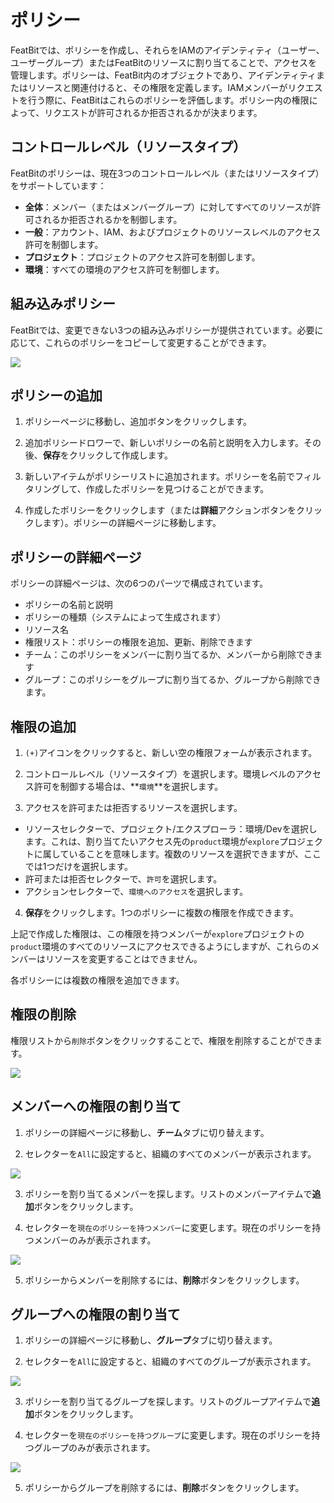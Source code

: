 # ポリシー

FeatBitでは、ポリシーを作成し、それらをIAMのアイデンティティ（ユーザー、ユーザーグループ）またはFeatBitのリソースに割り当てることで、アクセスを管理します。ポリシーは、FeatBit内のオブジェクトであり、アイデンティティまたはリソースと関連付けると、その権限を定義します。IAMメンバーがリクエストを行う際に、FeatBitはこれらのポリシーを評価します。ポリシー内の権限によって、リクエストが許可されるか拒否されるかが決まります。

## コントロールレベル（リソースタイプ）

FeatBitのポリシーは、現在3つのコントロールレベル（またはリソースタイプ）をサポートしています：

- **全体**：メンバー（またはメンバーグループ）に対してすべてのリソースが許可されるか拒否されるかを制御します。
- **一般**：アカウント、IAM、およびプロジェクトのリソースレベルのアクセス許可を制御します。
- **プロジェクト**：プロジェクトのアクセス許可を制御します。
- **環境**：すべての環境のアクセス許可を制御します。

## 組み込みポリシー

FeatBitでは、変更できない3つの組み込みポリシーが提供されています。必要に応じて、これらのポリシーをコピーして変更することができます。

![](../iam/assets/policies/001.webp)

## ポリシーの追加

1. ポリシーページに移動し、追加ボタンをクリックします。

2. 追加ポリシードロワーで、新しいポリシーの名前と説明を入力します。その後、**保存**をクリックして作成します。

3. 新しいアイテムがポリシーリストに追加されます。ポリシーを名前でフィルタリングして、作成したポリシーを見つけることができます。

4. 作成したポリシーをクリックします（または**詳細**アクションボタンをクリックします）。ポリシーの詳細ページに移動します。

## ポリシーの詳細ページ

ポリシーの詳細ページは、次の6つのパーツで構成されています。

- ポリシーの名前と説明
- ポリシーの種類（システムによって生成されます）
- リソース名
- 権限リスト：ポリシーの権限を追加、更新、削除できます
- チーム：このポリシーをメンバーに割り当てるか、メンバーから削除できます
- グループ：このポリシーをグループに割り当てるか、グループから削除できます。

## 権限の追加

1. `(+)`アイコンをクリックすると、新しい空の権限フォームが表示されます。

2. コントロールレベル（リソースタイプ）を選択します。環境レベルのアクセス許可を制御する場合は、**`環境`**を選択します。

3. アクセスを許可または拒否するリソースを選択します。

- リソースセレクターで、プロジェクト/エクスプローラ：環境/Devを選択します。これは、割り当てたいアクセス先の`product`環境が`explore`プロジェクトに属していることを意味します。複数のリソースを選択できますが、ここでは1つだけを選択します。
- 許可または拒否セレクターで、`許可`を選択します。
- アクションセレクターで、`環境へのアクセス`を選択します。

4. **保存**をクリックします。1つのポリシーに複数の権限を作成できます。

上記で作成した権限は、この権限を持つメンバーが`explore`プロジェクトの`product`環境のすべてのリソースにアクセスできるようにしますが、これらのメンバーはリソースを変更することはできません。

各ポリシーには複数の権限を追加できます。

## 権限の削除

権限リストから`削除`ボタンをクリックすることで、権限を削除することができます。

![](../iam/assets/policies/002.webp)

## メンバーへの権限の割り当て

1. ポリシーの詳細ページに移動し、**チーム**タブに切り替えます。

2. セレクターを`All`に設定すると、組織のすべてのメンバーが表示されます。

![](../iam/assets/policies/003.webp)

3. ポリシーを割り当てるメンバーを探します。リストのメンバーアイテムで**追加**ボタンをクリックします。

4. セレクターを`現在のポリシーを持つメンバー`に変更します。現在のポリシーを持つメンバーのみが表示されます。

![](../iam/assets/policies/004.webp)

5. ポリシーからメンバーを削除するには、**削除**ボタンをクリックします。

## グループへの権限の割り当て

1. ポリシーの詳細ページに移動し、**グループ**タブに切り替えます。

2. セレクターを`All`に設定すると、組織のすべてのグループが表示されます。

![](../iam/assets/policies/005.webp)

3. ポリシーを割り当てるグループを探します。リストのグループアイテムで**追加**ボタンをクリックします。

4. セレクターを`現在のポリシーを持つグループ`に変更します。現在のポリシーを持つグループのみが表示されます。

![](../iam/assets/policies/006.webp)

5. ポリシーからグループを削除するには、**削除**ボタンをクリックします。